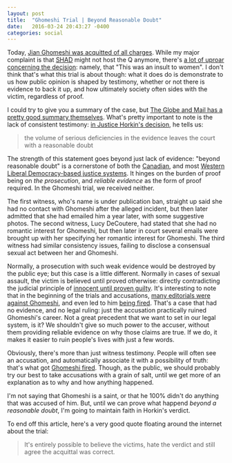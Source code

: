 ```yaml
---
layout: post
title:  "Ghomeshi Trial | Beyond Reasonable Doubt"
date:   2016-03-24 20:43:27 -0400
categories: social
---
```


Today, [Jian Ghomeshi was acquitted of all charges](http://www.cbc.ca/news/canada/toronto/horkins-decision-ghomeshi-1.3505808). While my major complaint is that [SHAD](http://www.thespec.com/news-story/5566639-rapper-shad-takes-over-from-ghomeshi-on-cbc/) might not host the Q anymore, there's [a lot of uproar concerning the decision](http://www.huffingtonpost.ca/2016/03/24/ghomeshi-decision_n_9541386.html): namely, that "This was an insult to women". I don't think that's what this trial is about though: what it does do is demonstrate to us how public opinion is shaped by testimony, whether or not there is evidence to back it up, and how ultimately society often sides with the victim, regardless of proof.

I could try to give you a summary of the case, but [The Globe and Mail has a pretty good summary themselves](http://www.theglobeandmail.com/news/national/jian-ghomeshi-watch-what-you-missed-in-the-case/article28476713/). What's pretty important to note is the lack of consistent testimony: [in Justice Horkin's decision](http://www.cbc.ca/news/jian-ghomeshi-sexual-assault-trial-ruling-1.3505446), he tells us:

> the volume of serious deficiencies in the evidence leaves the court with a reasonable doubt

The strength of this statement goes beyond just lack of evidence: "beyond reasonable doubt" is a cornerstone of both the [Canadian](https://en.wikipedia.org/wiki/Reasonable_doubt#Canada), and most [Western Liberal Democracy-based justice systems](http://legal-dictionary.thefreedictionary.com/beyond+a+reasonable+doubt). It hinges on the burden of proof being on *the prosecution*, and *reliable evidence* as the form of proof required. In the Ghomeshi trial, we received neither.

The first witness, who's name is under publication ban, straight up said she had no contact with Ghomeshi after the alleged incident, but then later admitted that she had emailed him a year later, with some suggestive photos. The second witness, Lucy DeCoutere, had stated that she had no romantic interest for Ghomeshi, but then later in court several emails were brought up with her specifying her romantic interest for Ghomeshi. The third witness had similar consistency issues, failing to disclose a consensual sexual act between her and Ghomeshi.

Normally, a prosecution with such weak evidence would be destroyed by the public eye; but this case is a little different. Normally in cases of sexual assault, the victim is believed until proved otherwise: directly contradicting the judicial principle of [innocent until proven guilty](http://legal-dictionary.thefreedictionary.com/Innocent+until+proven+guilty). It's interesting to note that in the beginning of the trials and accusations, [many editorials were against Ghomeshi](http://www.huffingtonpost.ca/2014/11/03/ed-sock-jian-ghomeshi-facebook_n_6096092.html), and even led to him [being fired](https://www.thestar.com/news/canada/2014/10/26/cbc_fires_jian_ghomeshi_over_sex_allegations.html). That's a case that had no evidence, and no legal ruling: just the accusation practically ruined Ghomeshi's career. Not a great precedent that we want to set in our legal system, is it? We shouldn't give so much power to the accuser, without them providing reliable evidence on why those claims are true. If we do, it makes it easier to ruin people's lives with just a few words.

Obviously, there's more than just witness testimony. People will often see an accusation, and automatically associate it with a possibility of truth: that's what got [Ghomeshi fired](https://www.thestar.com/news/canada/2014/10/26/cbc_fires_jian_ghomeshi_over_sex_allegations.html). Though, as the public, we should probably try our best to take accusations with a grain of salt, until we get more of an explanation as to why and how anything happened.

I'm not saying that Ghomeshi is a saint, or that he 100% didn't do anything that was accused of him. But, until we can prove what happend *beyond a reasonable doubt*, I'm going to maintain faith in Horkin's verdict.

To end off this article, here's a very good quote floating around the internet about the trial:

>It's entirely possible to believe the victims, hate the verdict and still agree the acquittal was correct.
